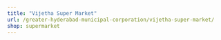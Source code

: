 ```yaml
---
title: "Vijetha Super Market"
url: /greater-hyderabad-municipal-corporation/vijetha-super-market/
shop: supermarket
---
```

